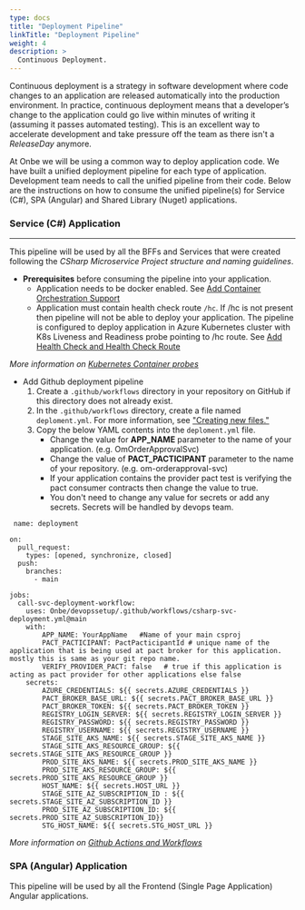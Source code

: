 ```yaml
---
type: docs
title: "Deployment Pipeline"
linkTitle: "Deployment Pipeline"
weight: 4
description: >
  Continuous Deployment.
---
```



Continuous deployment is a strategy in software development where code changes to an application are released automatically into the production environment. In practice, continuous deployment means that a developer’s change to the application could go live within minutes of writing it (assuming it passes automated testing). This is an excellent way to accelerate development and take pressure off the team as there isn't a *ReleaseDay* anymore.

At Onbe we will be using a common way to deploy application code. We have built a unified deployment pipeline for each type of application. Development team needs to call the unified pipeline from their code. Below are the instructions on how to consume the unified pipeline(s) for Service (C#), SPA (Angular) and Shared Library (Nuget) applications. 

### Service (C#) Application
---
This pipeline will be used by all the BFFs and Services that were created following the *CSharp Microservice Project structure and naming guidelines*. 
- **Prerequisites** before consuming the pipeline into your application. 
  - Application needs to be docker enabled. See [Add Container Orchestration Support](/docs/iteration-6-start/create-a-new-service/#csharp-add-container-orchestrator)
  - Application must contain health check route ```/hc```. If /hc is not present then pipeline will not be able to deploy your application. The pipeline is configured to deploy application in Azure Kubernetes cluster with K8s Liveness and Readiness probe pointing to /hc route. See [Add Health Check and Health Check Route](/docs/iteration-6-start/create-a-new-service/#csharp-add-healthcheck)

_More information on [Kubernetes Container probes](https://kubernetes.io/docs/concepts/workloads/pods/pod-lifecycle/#container-probes)_


- Add Github deployment pipeline
    1. Create a ```.github/workflows``` directory in your repository on GitHub if this directory does not already exist.
    2. In the ```.github/workflows``` directory, create a file named ```deploment.yml```. For more information, see ["Creating new files."](https://docs.github.com/en/repositories/working-with-files/managing-files/creating-new-files)
    3. Copy the below YAML contents into the ```deploment.yml``` file.
        - Change the value for **APP_NAME** parameter to the name of your application. (e.g. OmOrderApprovalSvc)
        - Change the value of **PACT_PACTICIPANT** parameter to the name of your repository. (e.g. om-orderapproval-svc)
        - If your application contains the provider pact test is verifying the pact consumer contracts then change the value to true.
        - You don't need to change any value for secrets or add any secrets. Secrets will be handled by devops team.

```
 name: deployment

on:
  pull_request:
    types: [opened, synchronize, closed]
  push:
    branches:
      - main

jobs:
  call-svc-deployment-workflow:
    uses: Onbe/devopssetup/.github/workflows/csharp-svc-deployment.yml@main
    with:
        APP_NAME: YourAppName   #Name of your main csproj
        PACT_PACTICIPANT: PactPacticipantId # unique name of the application that is being used at pact broker for this application. mostly this is same as your git repo name.
        VERIFY_PROVIDER_PACT: false   # true if this application is acting as pact provider for other applications else false
    secrets:
        AZURE_CREDENTIALS: ${{ secrets.AZURE_CREDENTIALS }}
        PACT_BROKER_BASE_URL: ${{ secrets.PACT_BROKER_BASE_URL }}
        PACT_BROKER_TOKEN: ${{ secrets.PACT_BROKER_TOKEN }}
        REGISTRY_LOGIN_SERVER: ${{ secrets.REGISTRY_LOGIN_SERVER }}
        REGISTRY_PASSWORD: ${{ secrets.REGISTRY_PASSWORD }}
        REGISTRY_USERNAME: ${{ secrets.REGISTRY_USERNAME }}
        STAGE_SITE_AKS_NAME: ${{ secrets.STAGE_SITE_AKS_NAME }}
        STAGE_SITE_AKS_RESOURCE_GROUP: ${{ secrets.STAGE_SITE_AKS_RESOURCE_GROUP }}
        PROD_SITE_AKS_NAME: ${{ secrets.PROD_SITE_AKS_NAME }}
        PROD_SITE_AKS_RESOURCE_GROUP: ${{ secrets.PROD_SITE_AKS_RESOURCE_GROUP }}
        HOST_NAME: ${{ secrets.HOST_URL }}
        STAGE_SITE_AZ_SUBSCRIPTION_ID : ${{ secrets.STAGE_SITE_AZ_SUBSCRIPTION_ID }}
        PROD_SITE_AZ_SUBSCRIPTION_ID: ${{ secrets.PROD_SITE_AZ_SUBSCRIPTION_ID}}   
        STG_HOST_NAME: ${{ secrets.STG_HOST_URL }}     

``` 

_More information on [Github Actions and Workflows](https://docs.github.com/en/actions/learn-github-actions/understanding-github-actions)_



### SPA (Angular) Application
This pipeline will be used by all the Frontend (Single Page Application) Angular applications.